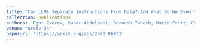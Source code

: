 ```yaml
---
title: "Can LLMs Separate Instructions From Data? And What Do We Even Mean By That?"
collection: publications
authors: 'Egor Zverev, Sahar Abdelnabi, Soroush Tabesh, Mario Fritz, Christoph H. Lampert'
venue: "Arxiv'24"
paperurl: 'https://arxiv.org/abs/2403.06833'
---
```

